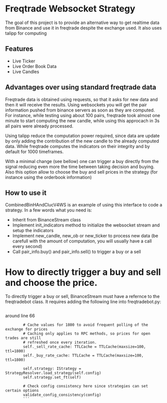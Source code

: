 # Freqtrade Websocket Strategy
The goal of this project is to provide an alternative way to get realtime data from Binance and use it in freqtrade despite the exchange used.
It also uses talipp for computing 
## Features
- Live Ticker
- Live Order Book Data
- Live Candles
## Advantages over using standard freqtrade data
Freqtrade data is obtained using requests, so that it asks for new data and then it will receive the results. Using websockets you will get the pair information pushed from binance servers as soon as they are computed. For instance, while testing using about 100 pairs, freqtrade took almost one minute to start computing the new candle, while using this approcach in 3s all pairs were already processed.

Using talipp reduce the computation power required, since data are update by only adding the contribution of the new candle to the already computed data. While freqtrade computes the indicators on their integrity and by default for 1000 timeframes.

With a minimal change (see bellow) one can trigger a buy directly from the signal reducing even more the time between taking decision and buying. Also this option allow to choose the buy and sell prices in the strategy (for instance using the orderbook information)

## How to use it 
CombinedBinHAndClucV4WS is an example of using this interface to code a strategy. In a few words what you need is:
- Inherit from BinanceStream class
- Implement init_indicators method to initialize the websocket stream and setup the indicators
- Implement new_candle, new_ob or new_ticker to process new data (be carefull with the amount of computation, you will usually have a call every second)
- Call pair_info.buy() and pair_info.sell() to trigger a buy or a sell
# How to directly trigger a buy and sell and choose the price.
To directly trigger a buy or sell, BinanceStream must have a refernce to the freqtradebot class. 
It requires adding the following line into freqtradebot.py:
```        self.strategy.set_ft(self)
```

around line 66
```
        # Cache values for 1800 to avoid frequent polling of the exchange for prices
        # Caching only applies to RPC methods, so prices for open trades are still
        # refreshed once every iteration.
        self._sell_rate_cache: TTLCache = TTLCache(maxsize=100, ttl=1800)
        self._buy_rate_cache: TTLCache = TTLCache(maxsize=100, ttl=1800)

        self.strategy: IStrategy = StrategyResolver.load_strategy(self.config)
        self.strategy.set_ft(self) 

        # Check config consistency here since strategies can set certain options
        validate_config_consistency(config)
        ```
